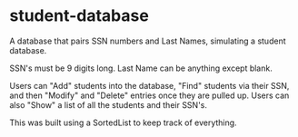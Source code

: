 # student-database

A database that pairs SSN numbers and Last Names, simulating a student database.

SSN's must be 9 digits long. Last Name can be anything except blank.

Users can "Add" students into the database, "Find" students via their SSN, and then "Modify" and "Delete" entries once they are pulled up. Users can also "Show" a list of all the students and their SSN's.

This was built using a SortedList to keep track of everything.
